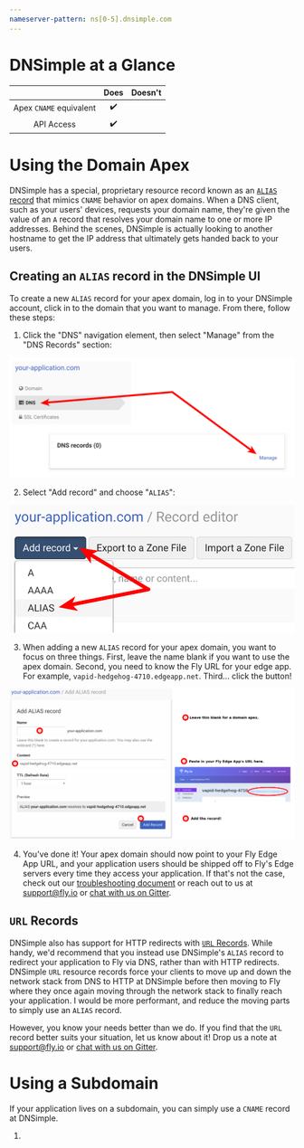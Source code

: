 ```yaml
---
nameserver-pattern: ns[0-5].dnsimple.com
---
```


# DNSimple at a Glance

 |   | Does | Doesn't |
 | :---: | :---: | :---: |
 | Apex `CNAME` equivalent | :heavy_check_mark: |  |
 | API Access | :heavy_check_mark:|  |

# Using the Domain Apex

DNSimple has a special, proprietary resource record known as an [`ALIAS` record](https://support.dnsimple.com/articles/alias-record/) that mimics `CNAME` behavior on apex domains. When a DNS client, such as your users' devices, requests your domain name, they're given the value of an `A` record that resolves your domain name to one or more IP addresses. Behind the scenes, DNSimple is actually looking to another hostname to get the IP address that ultimately gets handed back to your users.

## Creating an `ALIAS` record in the DNSimple UI
To create a new `ALIAS` record for your apex domain, log in to your DNSimple account, click in to the domain that you want to manage. From there, follow these steps:

1. Click the "DNS" navigation element, then select "Manage" from the "DNS Records" section:

![DNSimple - Manage DNS Records for your Domain](./screenshots/dnsimple/dnsimple-manage-dns-records.png "DNSimple - Manage DNS Records for your Domain")


2. Select "Add record" and choose "`ALIAS`":

![DNSimple - Select New Alias Record](./screenshots/dnsimple/dnsimple-select-alias-record.png "DNSimple - Select New Alias Record")

3. When adding a new `ALIAS` record for your apex domain, you want to focus on three things. First, leave the name blank if you want to use the apex domain. Second, you need to know the Fly URL for your edge app. For example, `vapid-hedgehog-4710.edgeapp.net`. Third... click the button!

![DNSimple - Add a New ALIAS Record](./screenshots/dnsimple/dnsimple-add-alias-record.png "DNSimple - Add ALIAS Record (Forgive me designers, for I have sinned)")

4. You've done it! Your apex domain should now point to your Fly Edge App URL, and your application users should be shipped off to Fly's Edge servers every time they access your application. If that's not the case, check out our [troubleshooting document](../troubleshooting.md) or reach out to us at [support@fly.io](mailto:support@fly.io) or [chat with us on Gitter](https://gitter.im/superfly/fly).

## `URL` Records

DNSimple also has support for HTTP redirects with [`URL` Records](https://support.dnsimple.com/articles/url-record/). While handy, we'd recommend that you instead use DNSimple's `ALIAS` record to redirect your application to Fly via DNS, rather than with HTTP redirects. DNSimple `URL` resource records force your clients to move up and down the network stack from DNS to HTTP at DNSimple before then moving to Fly where they once again moving through the network stack to finally reach your application. I would be more performant, and reduce the moving parts to simply use an `ALIAS` record.

However, you know your needs better than we do. If you find that the `URL` record better suits your situation, let us know about it! Drop us a note at [support@fly.io](mailto:support@fly.io) or [chat with us on Gitter](https://gitter.im/superfly/fly).

# Using a Subdomain

If your application lives on a subdomain, you can simply use a `CNAME` record at DNSimple.

1. 
